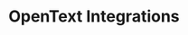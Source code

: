 ---
layout: category
menu-title: OpenText
title: OpenText Integrations
identifier: opentext
description: We know how important the OpenText Solution is for your company and we have products that expand its possibilities.
---
